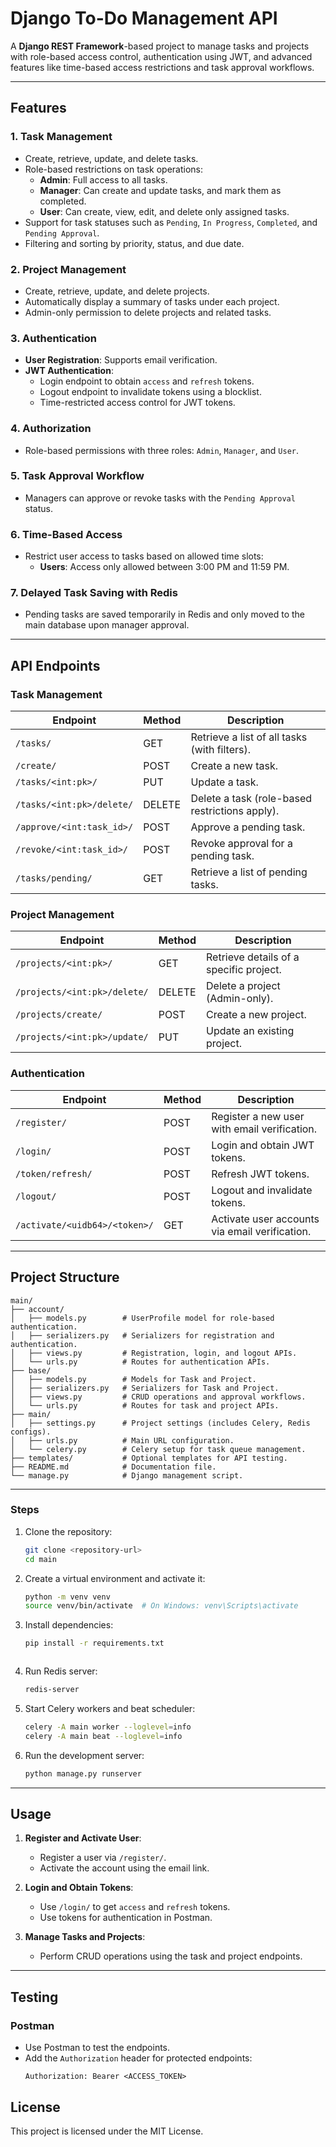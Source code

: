 

# **Django To-Do Management API**

A **Django REST Framework**-based project to manage tasks and projects with role-based access control, authentication using JWT, and advanced features like time-based access restrictions and task approval workflows.

---

## **Features**

### 1. **Task Management**
- Create, retrieve, update, and delete tasks.
- Role-based restrictions on task operations:
  - **Admin**: Full access to all tasks.
  - **Manager**: Can create and update tasks, and mark them as completed.
  - **User**: Can create, view, edit, and delete only assigned tasks.
- Support for task statuses such as `Pending`, `In Progress`, `Completed`, and `Pending Approval`.
- Filtering and sorting by priority, status, and due date.

### 2. **Project Management**
- Create, retrieve, update, and delete projects.
- Automatically display a summary of tasks under each project.
- Admin-only permission to delete projects and related tasks.

### 3. **Authentication**
- **User Registration**: Supports email verification.
- **JWT Authentication**:
  - Login endpoint to obtain `access` and `refresh` tokens.
  - Logout endpoint to invalidate tokens using a blocklist.
  - Time-restricted access control for JWT tokens.

### 4. **Authorization**
- Role-based permissions with three roles: `Admin`, `Manager`, and `User`.

### 5. **Task Approval Workflow**
- Managers can approve or revoke tasks with the `Pending Approval` status.

### 6. **Time-Based Access**
- Restrict user access to tasks based on allowed time slots:
  - **Users**: Access only allowed between 3:00 PM and 11:59 PM.

### 7. **Delayed Task Saving with Redis**
- Pending tasks are saved temporarily in Redis and only moved to the main database upon manager approval.

---

## **API Endpoints**

### **Task Management**
| Endpoint                             | Method | Description                                    |
|--------------------------------------|--------|------------------------------------------------|
| `/tasks/`                            | GET    | Retrieve a list of all tasks (with filters).   |
| `/create/`                           | POST   | Create a new task.                             |
| `/tasks/<int:pk>/`                   | PUT    | Update a task.                                 |
| `/tasks/<int:pk>/delete/`            | DELETE | Delete a task (role-based restrictions apply). |
| `/approve/<int:task_id>/`            | POST   | Approve a pending task.                        |
| `/revoke/<int:task_id>/`             | POST   | Revoke approval for a pending task.            |
| `/tasks/pending/`                    | GET    | Retrieve a list of pending tasks.              |

### **Project Management**
| Endpoint                             | Method | Description                                    |
|--------------------------------------|--------|------------------------------------------------|
| `/projects/<int:pk>/`                | GET    | Retrieve details of a specific project.        |
| `/projects/<int:pk>/delete/`         | DELETE | Delete a project (Admin-only).                |
| `/projects/create/`                  | POST   | Create a new project.                          |
| `/projects/<int:pk>/update/`         | PUT    | Update an existing project.                    |

### **Authentication**
| Endpoint                             | Method | Description                                    |
|--------------------------------------|--------|------------------------------------------------|
| `/register/`                         | POST   | Register a new user with email verification.   |
| `/login/`                            | POST   | Login and obtain JWT tokens.                   |
| `/token/refresh/`                    | POST   | Refresh JWT tokens.                            |
| `/logout/`                           | POST   | Logout and invalidate tokens.                  |
| `/activate/<uidb64>/<token>/`        | GET    | Activate user accounts via email verification. |

---

## **Project Structure**

```
main/
├── account/
│   ├── models.py        # UserProfile model for role-based authentication.
│   ├── serializers.py   # Serializers for registration and authentication.
│   ├── views.py         # Registration, login, and logout APIs.
│   └── urls.py          # Routes for authentication APIs.
├── base/
│   ├── models.py        # Models for Task and Project.
│   ├── serializers.py   # Serializers for Task and Project.
│   ├── views.py         # CRUD operations and approval workflows.
│   └── urls.py          # Routes for task and project APIs.
├── main/
│   ├── settings.py      # Project settings (includes Celery, Redis configs).
│   ├── urls.py          # Main URL configuration.
│   └── celery.py        # Celery setup for task queue management.
├── templates/           # Optional templates for API testing.
├── README.md            # Documentation file.
└── manage.py            # Django management script.
```

---



### **Steps**

1. Clone the repository:
   ```bash
   git clone <repository-url>
   cd main
   ```

2. Create a virtual environment and activate it:
   ```bash
   python -m venv venv
   source venv/bin/activate  # On Windows: venv\Scripts\activate
   ```

3. Install dependencies:
   ```bash
   pip install -r requirements.txt
   ```

     ```

5. Run Redis server:
   ```bash
   redis-server
   ```

6. Start Celery workers and beat scheduler:
   ```bash
   celery -A main worker --loglevel=info
   celery -A main beat --loglevel=info
   ```

7. Run the development server:
   ```bash
   python manage.py runserver
   ```

---

## **Usage**

1. **Register and Activate User**:
   - Register a user via `/register/`.
   - Activate the account using the email link.

2. **Login and Obtain Tokens**:
   - Use `/login/` to get `access` and `refresh` tokens.
   - Use tokens for authentication in Postman.

3. **Manage Tasks and Projects**:
   - Perform CRUD operations using the task and project endpoints.

---

## **Testing**

### **Postman**
- Use Postman to test the endpoints.
- Add the `Authorization` header for protected endpoints:
  ```
  Authorization: Bearer <ACCESS_TOKEN>
  ```

## **License**

This project is licensed under the MIT License.
